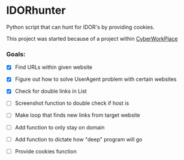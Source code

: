 # IDORhunter
Python script that can hunt for IDOR's by providing cookies.

This project was started because of a project within [CyberWorkPlace](https://cyberworkplace.tech/)

### Goals:
- [X] Find URLs within given website
- [X] Figure out how to solve UserAgent problem with certain websites
- [X] Check for double links in List
- [ ] Screenshot function to double check if host is
- [ ] Make loop that finds new links from target website
- [ ] Add function to only stay on domain
- [ ] Add function to dictate how "deep" program will go
- [ ] Provide cookies function



